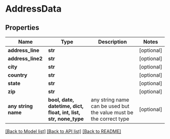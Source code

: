 # AddressData


## Properties
Name | Type | Description | Notes
------------ | ------------- | ------------- | -------------
**address_line** | **str** |  | [optional] 
**address_line2** | **str** |  | [optional] 
**city** | **str** |  | [optional] 
**country** | **str** |  | [optional] 
**state** | **str** |  | [optional] 
**zip** | **str** |  | [optional] 
**any string name** | **bool, date, datetime, dict, float, int, list, str, none_type** | any string name can be used but the value must be the correct type | [optional]

[[Back to Model list]](../README.md#documentation-for-models) [[Back to API list]](../README.md#documentation-for-api-endpoints) [[Back to README]](../README.md)


